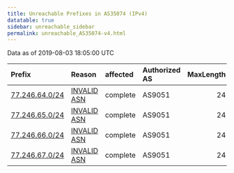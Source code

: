 ```yaml
---
title: Unreachable Prefixes in AS35074 (IPv4)
datatable: true
sidebar: unreachable_sidebar
permalink: unreachable_AS35074-v4.html
---
```


Data as of 2019-08-03 18:05:00 UTC


<div class="datatable-begin"></div>

| Prefix                                                 | Reason                                                                                                | affected   | Authorized AS   |   MaxLength | Anchor                                         |   unreachable /24s |
|:-------------------------------------------------------|:------------------------------------------------------------------------------------------------------|:-----------|:----------------|------------:|:-----------------------------------------------|-------------------:|
| [77.246.64.0/24](https://stat.ripe.net/77.246.64.0/24) | [INVALID ASN](https://rpki-validator.ripe.net/announcement-preview?asn=AS35074&prefix=77.246.64.0/24) | complete   | AS9051          |          24 | [RIPE](unreachable_RIPE_NCC_RPKI_Root-v4.html) |                  1 |
| [77.246.65.0/24](https://stat.ripe.net/77.246.65.0/24) | [INVALID ASN](https://rpki-validator.ripe.net/announcement-preview?asn=AS35074&prefix=77.246.65.0/24) | complete   | AS9051          |          24 | [RIPE](unreachable_RIPE_NCC_RPKI_Root-v4.html) |                  1 |
| [77.246.66.0/24](https://stat.ripe.net/77.246.66.0/24) | [INVALID ASN](https://rpki-validator.ripe.net/announcement-preview?asn=AS35074&prefix=77.246.66.0/24) | complete   | AS9051          |          24 | [RIPE](unreachable_RIPE_NCC_RPKI_Root-v4.html) |                  1 |
| [77.246.67.0/24](https://stat.ripe.net/77.246.67.0/24) | [INVALID ASN](https://rpki-validator.ripe.net/announcement-preview?asn=AS35074&prefix=77.246.67.0/24) | complete   | AS9051          |          24 | [RIPE](unreachable_RIPE_NCC_RPKI_Root-v4.html) |                  1 |

<div class="datatable-end"></div>